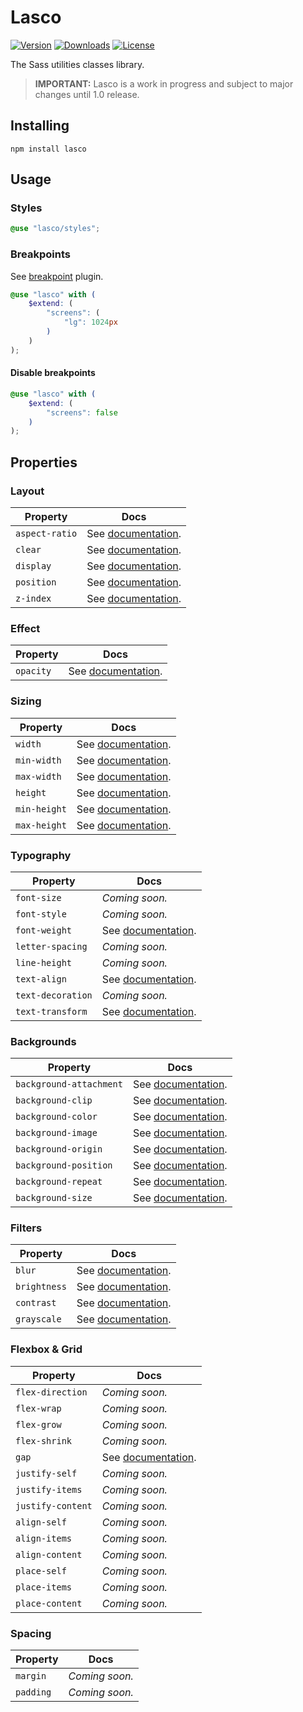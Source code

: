 # Lasco

[![Version](https://flat.badgen.net/npm/v/lasco)](https://www.npmjs.com/package/lasco)
[![Downloads](https://flat.badgen.net/npm/dt/lasco)](https://www.npmjs.com/package/lasco)
[![License](https://flat.badgen.net/npm/license/lasco)](https://www.npmjs.com/package/lasco)

The Sass utilities classes library.

> **IMPORTANT:** Lasco is a work in progress and subject to major changes until 1.0 release.

## Installing

```shell
npm install lasco
```

## Usage

### Styles

```scss
@use "lasco/styles";
```

### Breakpoints

See [breakpoint](https://github.com/sass-collective/sass-collective/tree/master/packages/breakpoint#tokens) plugin.

```scss
@use "lasco" with (
    $extend: (
        "screens": (
            "lg": 1024px
        )
    )
);
```

#### Disable breakpoints

```scss
@use "lasco" with (
    $extend: (
        "screens": false
    )
);
```

## Properties

### Layout

| Property       | Docs                                                      |
|----------------|-----------------------------------------------------------|
| `aspect-ratio` | See [documentation](/src/components/aspect-ratio#readme). |
| `clear`        | See [documentation](/src/components/clear#readme).        |
| `display`      | See [documentation](/src/components/display#readme).      |
| `position`     | See [documentation](/src/components/position#readme).     |
| `z-index`      | See [documentation](/src/components/z-index#readme).      |

### Effect

| Property  | Docs                                                 |
|-----------|------------------------------------------------------|
| `opacity` | See [documentation](/src/components/opacity#readme). |

### Sizing

| Property     | Docs                                                    |
|--------------|---------------------------------------------------------|
| `width`      | See [documentation](/src/components/width#readme).      |
| `min-width`  | See [documentation](/src/components/width/min#readme).  |
| `max-width`  | See [documentation](/src/components/width/max#readme).  |
| `height`     | See [documentation](/src/components/height#readme).     |
| `min-height` | See [documentation](/src/components/height/min#readme). |
| `max-height` | See [documentation](/src/components/height/max#readme). |

### Typography

| Property          | Docs                                                                   |
|-------------------|------------------------------------------------------------------------|
| `font-size`       | _Coming soon._                                                         |
| `font-style`      | _Coming soon._                                                         |
| `font-weight`     | See [documentation](/src/components/typography/font-weight#readme).    |
| `letter-spacing`  | _Coming soon._                                                         |
| `line-height`     | _Coming soon._                                                         |
| `text-align`      | See [documentation](/src/components/typography/text-align#readme).     |
| `text-decoration` | _Coming soon._                                                         |
| `text-transform`  | See [documentation](/src/components/typography/text-transform#readme). |

### Backgrounds

| Property                | Docs                                                               |
|-------------------------|--------------------------------------------------------------------|
| `background-attachment` | See [documentation](/src/components/background/attachment#readme). |
| `background-clip`       | See [documentation](/src/components/background/clip#readme).       |
| `background-color`      | See [documentation](/src/components/background/color#readme).      |
| `background-image`      | See [documentation](/src/components/background/image#readme).      |
| `background-origin`     | See [documentation](/src/components/background/origin#readme).     |
| `background-position`   | See [documentation](/src/components/background/position#readme).   |
| `background-repeat`     | See [documentation](/src/components/background/repeat#readme).     |
| `background-size`       | See [documentation](/src/components/background/size#readme).       |

### Filters

| Property     | Docs                                                           |
|--------------|----------------------------------------------------------------|
| `blur`       | See [documentation](/src/components/filter/blur#readme).       |
| `brightness` | See [documentation](/src/components/filter/brightness#readme). |
| `contrast`   | See [documentation](/src/components/filter/contrast#readme).   |
| `grayscale`  | See [documentation](/src/components/filter/grayscale#readme).  |

### Flexbox & Grid

| Property          | Docs                                             |
|-------------------|--------------------------------------------------|
| `flex-direction`  | _Coming soon._                                   |
| `flex-wrap`       | _Coming soon._                                   |
| `flex-grow`       | _Coming soon._                                   |
| `flex-shrink`     | _Coming soon._                                   |
| `gap`             | See [documentation](/src/components/gap#readme). |
| `justify-self`    | _Coming soon._                                   |
| `justify-items`   | _Coming soon._                                   |
| `justify-content` | _Coming soon._                                   |
| `align-self`      | _Coming soon._                                   |
| `align-items`     | _Coming soon._                                   |
| `align-content`   | _Coming soon._                                   |
| `place-self`      | _Coming soon._                                   |
| `place-items`     | _Coming soon._                                   |
| `place-content`   | _Coming soon._                                   |

### Spacing

| Property  | Docs           |
|-----------|----------------|
| `margin`  | _Coming soon._ |
| `padding` | _Coming soon._ |
